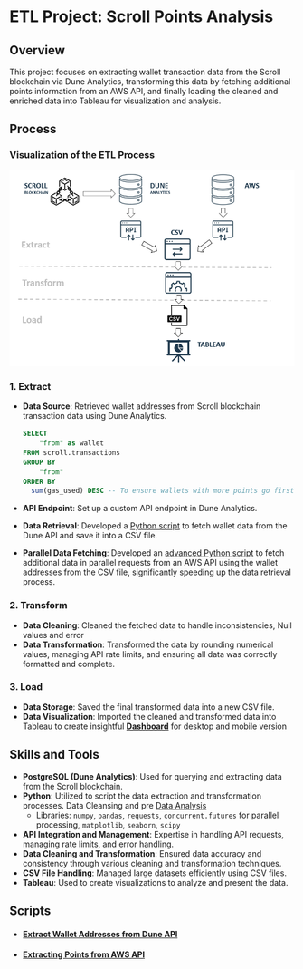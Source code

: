 # ETL Project: Scroll Points Analysis

## Overview
This project focuses on extracting wallet transaction data from the Scroll blockchain via Dune Analytics, transforming this data by fetching additional points information from an AWS API, and finally loading the cleaned and enriched data into Tableau for visualization and analysis.

## Process

### Visualization of the ETL Process

![ETL Process](https://github.com/Plishka/ETL/blob/main/ETL_scema.png)


### 1. Extract
- **Data Source**: Retrieved wallet addresses from Scroll blockchain transaction data using Dune Analytics.
  ```sql
  SELECT 
      "from" as wallet
  FROM scroll.transactions
  GROUP BY 
      "from"
  ORDER BY 
    sum(gas_used) DESC -- To ensure wallets with more points go first 
  ```

- **API Endpoint**: Set up a custom API endpoint in Dune Analytics.
- **Data Retrieval**: Developed a [Python script](https://github.com/Plishka/ETL/blob/main/Scroll%20Wallets%20fetch%20from%20Dune%20API.ipynb) to fetch wallet data from the Dune API and save it into a CSV file.
- **Parallel Data Fetching**: Developed an [advanced Python script](https://github.com/Plishka/ETL/blob/main/Scroll%20Marks%20fetch%20from%20AWS%20API.ipynb) to fetch additional data in parallel requests from an AWS API using the wallet addresses from the CSV file, significantly speeding up the data retrieval process.

### 2. Transform
- **Data Cleaning**: Cleaned the fetched data to handle inconsistencies, Null values and error
- **Data Transformation**: Transformed the data by rounding numerical values, managing API rate limits, and ensuring all data was correctly formatted and complete.

### 3. Load
- **Data Storage**: Saved the final transformed data into a new CSV file.
- **Data Visualization**: Imported the cleaned and transformed data into Tableau to create insightful [**Dashboard**](https://public.tableau.com/app/profile/oleksandr.plishka/viz/ScrollMarksAnalysis/Dashboard1#1) for desktop and mobile version

## Skills and Tools
- **PostgreSQL (Dune Analytics)**: Used for querying and extracting data from the Scroll blockchain.
- **Python**: Utilized to script the data extraction and transformation processes. Data Cleansing and pre [Data Analysis](https://github.com/Plishka/ETL/blob/main/Scroll%20Analysis.ipynb)
  - Libraries: `numpy`, `pandas`, `requests`, `concurrent.futures` for parallel processing, `matplotlib`, `seaborn`, `scipy`
- **API Integration and Management**: Expertise in handling API requests, managing rate limits, and error handling.
- **Data Cleaning and Transformation**: Ensured data accuracy and consistency through various cleaning and transformation techniques.
- **CSV File Handling**: Managed large datasets efficiently using CSV files.
- **Tableau**: Used to create visualizations to analyze and present the data.

## Scripts

- #### [Extract Wallet Addresses from Dune API](https://github.com/Plishka/ETL/blob/main/Scroll%20Wallets%20fetch%20from%20Dune%20API.ipynb)
- #### [Extracting Points from AWS API](https://github.com/Plishka/ETL/blob/main/Scroll%20Marks%20fetch%20from%20AWS%20API.ipynb)
